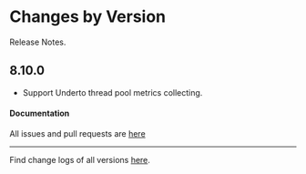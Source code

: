 Changes by Version
==================
Release Notes.

8.10.0
------------------
* Support Underto thread pool metrics collecting.


#### Documentation


All issues and pull requests are [here](https://github.com/apache/skywalking/milestone/120?closed=1)

------------------
Find change logs of all versions [here](changes).
